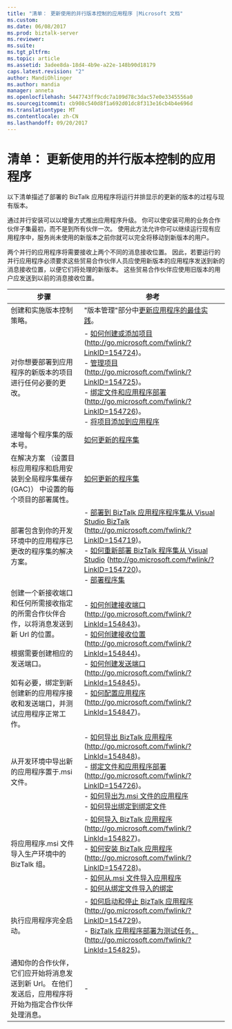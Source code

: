 ```yaml
---
title: "清单： 更新使用的并行版本控制的应用程序 |Microsoft 文档"
ms.custom: 
ms.date: 06/08/2017
ms.prod: biztalk-server
ms.reviewer: 
ms.suite: 
ms.tgt_pltfrm: 
ms.topic: article
ms.assetid: 3adee8da-18d4-4b9e-a22e-148b90d18179
caps.latest.revision: "2"
author: MandiOhlinger
ms.author: mandia
manager: anneta
ms.openlocfilehash: 5447743ff9cdc7a109d78c3dac57e0e3345556a0
ms.sourcegitcommit: cb908c540d8f1a692d01dc8f313e16cb4b4e696d
ms.translationtype: MT
ms.contentlocale: zh-CN
ms.lasthandoff: 09/20/2017
---
```

# <a name="checklist-updating-an-application-using-side-by-side-versioning"></a>清单： 更新使用的并行版本控制的应用程序
以下清单描述了部署的 BizTalk 应用程序将运行并排显示的更新的版本的过程与现有版本。  
  
 通过并行安装可以以增量方式推出应用程序升级。 你可以使安装可用的业务合作伙伴子集最初，而不是到所有伙伴一次。 使用此方法允许你可以继续运行现有应用程序中，服务尚未使用的新版本之前你就可以完全将移动到新版本的用户。  
  
 两个并行的应用程序将需要接收上两个不同的消息接收位置。 因此，若要运行的并行应用程序必须要求这些贸易合作伙伴人员应使用新版本的应用程序发送到新的消息接收位置，以便它们将处理的新版本。 这些贸易合作伙伴应使用旧版本的用户应发送到以前的消息接收位置。  
  
|步骤|参考|  
|-----------|---------------|  
|创建和实施版本控制策略。|"版本管理"部分中[更新应用程序的最佳实践](../technical-guides/best-practices-for-updating-applications.md)。|  
|对你想要部署到应用程序的新版本的项目进行任何必要的更改。|-   [如何创建或添加项目](http://go.microsoft.com/fwlink/?LinkID=154724)(http://go.microsoft.com/fwlink/?LinkID=154724)。<br />-   [管理项目](http://go.microsoft.com/fwlink/?LinkID=154725)(http://go.microsoft.com/fwlink/?LinkID=154725)。<br />-   [绑定文件和应用程序部署](http://go.microsoft.com/fwlink/?LinkID=154726)(http://go.microsoft.com/fwlink/?LinkID=154726)。<br />-   [将项目添加到应用程序](../technical-guides/adding-artifacts-to-an-application.md)|  
|递增每个程序集的版本号。|[如何更新的程序集](../technical-guides/how-to-update-an-assembly.md)|  
|在解决方案 （设置目标应用程序和启用安装到全局程序集缓存 (GAC)） 中设置的每个项目的部署属性。|[如何更新的程序集](../technical-guides/how-to-update-an-assembly.md)|  
|部署包含到你的开发环境中的应用程序已更改的程序集的解决方案。|-   [部署到 BizTalk 应用程序程序集从 Visual Studio BizTalk](http://go.microsoft.com/fwlink/?LinkID=154719) (http://go.microsoft.com/fwlink/?LinkID=154719)。<br />-   [如何重新部署 BizTalk 程序集从 Visual Studio](http://go.microsoft.com/fwlink/?LinkID=154720) (http://go.microsoft.com/fwlink/?LinkID=154720)。<br />-   [部署程序集](../technical-guides/deploying-an-assembly.md)|  
|创建一个新接收端口和任何所需接收指定的所需合作伙伴合作，以将消息发送到新 Url 的位置。<br /><br /> 根据需要创建相应的发送端口。<br /><br /> 如有必要，绑定到新创建新的应用程序接收和发送端口，并测试应用程序正常工作。|-   [如何创建接收端口](http://go.microsoft.com/fwlink/?LinkId=154843)(http://go.microsoft.com/fwlink/?LinkId=154843)。<br />-   [如何创建接收位置](http://go.microsoft.com/fwlink/?LinkId=154844)(http://go.microsoft.com/fwlink/?LinkId=154844)。<br />-   [如何创建发送端口](http://go.microsoft.com/fwlink/?LinkId=154845)(http://go.microsoft.com/fwlink/?LinkId=154845)。<br />-   [如何配置应用程序](http://go.microsoft.com/fwlink/?LinkId=154847)(http://go.microsoft.com/fwlink/?LinkId=154847)。|  
|从开发环境中导出新的应用程序置于.msi 文件。|-   [如何导出 BizTalk 应用程序](http://go.microsoft.com/fwlink/?LinkId=154848)(http://go.microsoft.com/fwlink/?LinkId=154848)。<br />-   [绑定文件和应用程序部署](http://go.microsoft.com/fwlink/?LinkID=154726)(http://go.microsoft.com/fwlink/?LinkID=154726)。<br />-   [如何导出为.msi 文件的应用程序](../technical-guides/how-to-export-an-application-to-an-msi-file.md)<br />-   [如何导出绑定到绑定文件](../technical-guides/how-to-export-bindings-to-a-binding-file.md)|  
|将应用程序.msi 文件导入生产环境中的 BizTalk 组。|-   [如何导入 BizTalk 应用程序](http://go.microsoft.com/fwlink/?LinkId=154827)(http://go.microsoft.com/fwlink/?LinkId=154827)。<br />-   [如何安装 BizTalk 应用程序](http://go.microsoft.com/fwlink/?LinkID=154728)(http://go.microsoft.com/fwlink/?LinkID=154728)。<br />-   [如何从.msi 文件导入应用程序](../technical-guides/how-to-import-an-application-from-an-msi-file.md)<br />-   [如何从绑定文件导入的绑定](../technical-guides/how-to-import-bindings-from-a-binding-file.md)|  
|执行应用程序完全启动。|-   [如何启动和停止 BizTalk 应用程序](http://go.microsoft.com/fwlink/?LinkID=154729)(http://go.microsoft.com/fwlink/?LinkID=154729)。<br />-   [BizTalk 应用程序部署为测试任务，](http://go.microsoft.com/fwlink/?LinkId=154825) (http://go.microsoft.com/fwlink/?LinkId=154825)。|  
|通知你的合作伙伴，它们应开始将消息发送到新 Url。 在他们发送后，应用程序将开始为指定合作伙伴处理消息。|-|